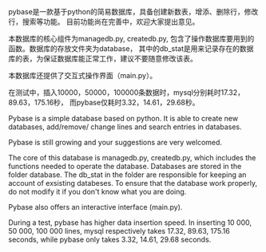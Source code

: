 pybase是一款基于python的简易数据库，具备创建新数表，增添、删除行，修改行，搜索等功能。
目前功能尚在完善中，欢迎大家提出意见。

本数据库的核心组件为managedb.py, createdb.py, 包含了操作数据库要用到的函数。数据库的存放文件夹为database，
其中的db_stat是用来记录存在的数据库的表，为保证数据库能正常工作，建议不要随意修改该表。

本数据库还提供了交互式操作界面（main.py）。

在测试中，插入10000，50000，100000条数据时，mysql分别耗时17.32，89.63，175.16秒，
而pybase仅耗时3.32，14.61，29.68秒。

Pybase is a simple database based on python. It is able to create new databases, add/remove/
change lines and search entries in databases.

Pybase is still growing and your suggestions are very welcomed.

The core of this database is managedb.py, createdb.py, which includes the functions needed to
operate the database. Databases are stored in the folder database. The db_stat in the folder
are responsible for keeping an account of exsisting databeses. To ensure that the database work
properly, do not modify it if you don't know what you are doing.

Pybase also offers an interactive interface (main.py).

During a test, pybase has higher data insertion speed. In inserting 10 000, 50 000, 100 000 lines, 
mysql respectively takes 17.32, 89.63, 175.16 seconds, while pybase only takes 3.32, 14.61, 29.68 seconds.
